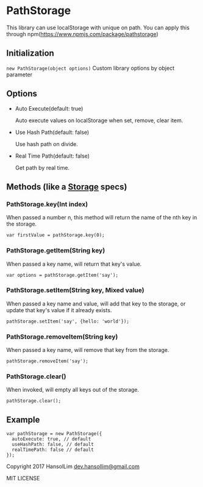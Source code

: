 # PathStorage
This library can use localStorage with unique on path.
You can apply this through npm(https://www.npmjs.com/package/pathstorage)

## Initialization
`new PathStorage(object options)`
Custom library options by object parameter

## Options
- Auto Execute(default: true)

   Auto execute values on localStorage when set, remove, clear item.

- Use Hash Path(default: false)

   Use hash path on divide.

- Real Time Path(default: false)

   Get path by real time.

## Methods (like a [Storage](https://developer.mozilla.org/ko/docs/Web/API/Storage) specs)
### PathStorage.key(Int index)
When passed a number n, this method will return the name of the nth key in the storage.

`var firstValue = pathStorage.key(0);`
                    
### PathStorage.getItem(String key)
When passed a key name, will return that key's value.

`var options = pathStorage.getItem('say');`
                    
### PathStorage.setItem(String key, Mixed value)
When passed a key name and value, will add that key to the storage, or update that key's value if it already exists.

`pathStorage.setItem('say', {hello: 'world'});`
                    
### PathStorage.removeItem(String key)
When passed a key name, will remove that key from the storage.

`pathStorage.removeItem('say');`
                    
### PathStorage.clear()
When invoked, will empty all keys out of the storage.

`pathStorage.clear();`

## Example

```
var pathStorage = new PathStorage({
  autoExecute: true, // default
  useHashPath: false, // default
  realTimePath: false // default
});
```

Copyright 2017 HansolLim <dev.hansollim@gmail.com>

MIT LICENSE

